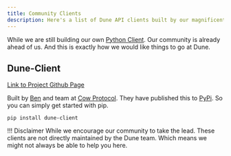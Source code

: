 ```yaml
---
title: Community Clients
description: Here's a list of Dune API clients built by our magnificent community!
---
```


While we are still building our own [Python Client](https://github.com/duneanalytics/duneapi-client-python). Our community is already ahead of us. And this is exactly how we would like things to go at Dune.

## Dune-Client
[Link to Project Github Page](https://github.com/cowprotocol/dune-client)

Built by [Ben](https://twitter.com/bh2smith) and team at [Cow Protocol](https://twitter.com/CoWSwap).
They have published this to [PyPi](https://pypi.org/project/dune-client/). So you can simply get started with pip.

```
pip install dune-client
```

!!! Disclaimer
    While we encourage our community to take the lead. These clients are not directly maintained by the Dune team. Which means we might not always be able to help you here.